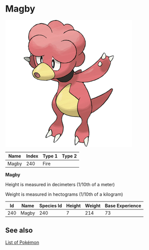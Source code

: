 # Magby


![Magby](images/240.png)

| **Name** | **Index** | **Type 1** | **Type 2** |
|----|----|----|----|
| Magby | 240 | Fire  |  |

**Magby** 


Height is measured in decimeters (1/10th of a meter)

Weight is measured in hectograms (1/10th of a kilogram)

| **Id** | **Name** | **Species Id** | **Height** | **Weight** | **Base Experience** |
|--------|----------|----------------|------------|------------|---------------------|
| 240 | Magby | 240 | 7 | 214 | 73 |


## See also

[List of Pokémon](../pokemon.md)
